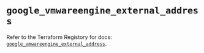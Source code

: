 # `google_vmwareengine_external_address`

Refer to the Terraform Registory for docs: [`google_vmwareengine_external_address`](https://registry.terraform.io/providers/hashicorp/google-beta/5.26.0/docs/resources/google_vmwareengine_external_address).
